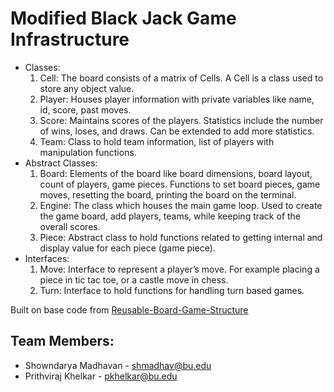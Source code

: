 # Modified Black Jack Game Infrastructure

- Classes:
  1. Cell: The board consists of a matrix of Cells. A Cell is a class used to store any object value.
  2. Player: Houses player information with private variables like name, id, score, past moves.
  3. Score: Maintains scores of the players. Statistics include the number of wins, loses, and
            draws. Can be extended to add more statistics.
  4. Team: Class to hold team information, list of players with manipulation functions.
- Abstract Classes:
  1. Board: Elements of the board like board dimensions, board layout, count of players, game
            pieces. Functions to set board pieces, game moves, resetting the board, printing the board
            on the terminal.
  2. Engine: The class which houses the main game loop. Used to create the game board, add
             players, teams, while keeping track of the overall scores.
  3. Piece: Abstract class to hold functions related to getting internal and display value for each
            piece (game piece).
- Interfaces:
  1. Move: Interface to represent a player’s move. For example placing a piece in tic tac toe, or a
           castle move in chess.
  2. Turn: Interface to hold functions for handling turn based games.

Built on base code from [Reusable-Board-Game-Structure](https://github.com/Showndarya/Reusable-Board-Game-Structure)

## Team Members:
* Showndarya Madhavan - shmadhav@bu.edu
* Prithviraj Khelkar - pkhelkar@bu.edu
